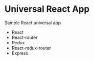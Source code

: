 # Universal React App

Sample React universal app

* React
* React-router
* Redux
* React-redux-router
* Express
